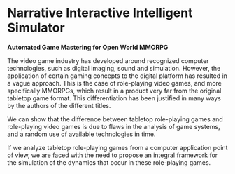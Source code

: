 # Narrative Interactive Intelligent Simulator
**Automated Game Mastering for Open World MMORPG**

The video game industry has developed around recognized computer technologies, such as digital imaging, sound and simulation. However, the application of certain gaming concepts to the digital platform has resulted in a vague approach. This is the case of role-playing video games, and more specifically MMORPGs, which result in a product very far from the original tabletop game format. This differentiation has been justified in many ways by the authors of the different titles.

We can show that the difference between tabletop role-playing games and role-playing video games is due to flaws in the analysis of game systems, and a random use of available technologies in time.

If we analyze tabletop role-playing games from a computer application point of view, we are faced with the need to propose an integral framework for the simulation of the dynamics that occur in these role-playing games.
